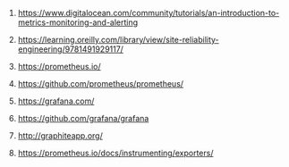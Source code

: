 1) https://www.digitalocean.com/community/tutorials/an-introduction-to-metrics-monitoring-and-alerting

2) https://learning.oreilly.com/library/view/site-reliability-engineering/9781491929117/

3) https://prometheus.io/

4) https://github.com/prometheus/prometheus/

5) https://grafana.com/

6) https://github.com/grafana/grafana

7) http://graphiteapp.org/

8) https://prometheus.io/docs/instrumenting/exporters/


